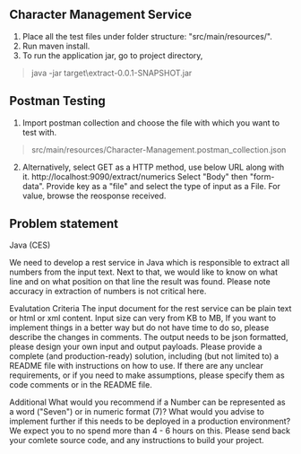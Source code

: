 ## Character Management Service
1.  Place all the test files under folder structure: "src/main/resources/".
2. Run maven install.
3. To run the application jar, go to project directory,

> java -jar target\extract-0.0.1-SNAPSHOT.jar

## Postman Testing
1. Import postman collection and choose the file with which you want to test with.
> src/main/resources/Character-Management.postman_collection.json

2. Alternatively, select GET as a HTTP method, use below URL along with it.
   http://localhost:9090/extract/numerics
   Select "Body" then "form-data".
   Provide key as a "file" and select the type of input as a File.
   For value, browse the reosponse received.

## Problem statement
Java (CES)

We need to develop a rest service in Java which is responsible to extract all numbers from the input text. Next to that,
we would like to know on what line and on what position on that line the result was found. Please note accuracy in
extraction of numbers is not critical here.

Evalutation Criteria
The input document for the rest service can be plain text or html or xml content.
Input size can very from KB to MB, If you want to implement things in a better way but do not have time to do
so, please describe the changes in comments.
The output needs to be json formatted, please design your own input and output payloads.
Please provide a complete (and production-ready) solution, including (but not limited to) a README file with
instructions on how to use.
If there are any unclear requirements, or if you need to make assumptions, please specify them as code
comments or in the README file.

Additional
What would you recommend if a Number can be represented as a word ("Seven") or in numeric format (7)?
What would you advise to implement further if this needs to be deployed in a production environment?
We expect you to no spend more than 4 - 6 hours on this. Please send back your comlete source code, and any
instructions to build your project.